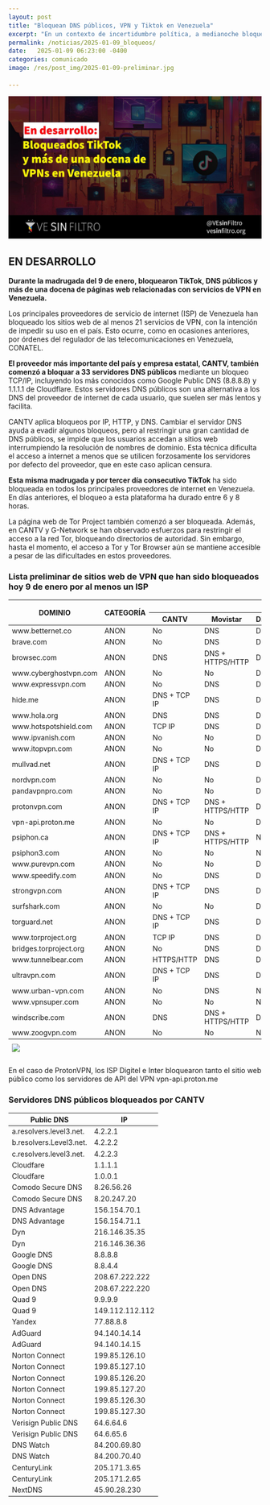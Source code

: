 ```yaml
---
layout: post
title: "Bloquean DNS públicos, VPN y Tiktok en Venezuela"
excerpt: "En un contexto de incertidumbre política, a medianoche bloquearon TikTok, DNS públicos y más de una docena de páginas web relacionadas con servicios de VPN en Venezuela."
permalink: /noticias/2025-01-09_bloqueos/
date:   2025-01-09 06:23:00 -0400
categories: comunicado
image: /res/post_img/2025-01-09-preliminar.jpg

---
```

<p class="cover"><img class="" src="/res/post_img/2025-01-09-preliminar.jpg"></p>


## EN DESARROLLO

**Durante la madrugada del 9 de enero, bloquearon TikTok, DNS públicos y más de una docena de páginas web relacionadas con servicios de VPN en Venezuela.**

Los principales proveedores de servicio de internet (ISP) de Venezuela han bloqueado los sitios web de al menos 21 servicios de VPN, con la intención de impedir su uso en el país. Esto ocurre, como en ocasiones anteriores, por órdenes del regulador de las telecomunicaciones en Venezuela, CONATEL.

**El proveedor más importante del país y empresa estatal, CANTV, también comenzó a bloquar a 33 servidores DNS públicos** mediante un bloqueo TCP/IP, incluyendo los más conocidos como Google Public DNS (8.8.8.8) y 1.1.1.1 de Cloudflare. Estos servidores DNS públicos son una alternativa a los DNS del proveedor de internet de cada usuario, que suelen ser más lentos y facilita.

CANTV aplica bloqueos por IP, HTTP, y DNS. Cambiar el servidor DNS ayuda a evadir algunos bloqueos, pero al restringir una gran cantidad de DNS públicos, se impide que los usuarios accedan a sitios web interrumpiendo la resolución de nombres de dominio. Esta técnica dificulta el acceso a internet a menos que se utilicen forzosamente los servidores por defecto del proveedor, que en este caso aplican censura. 

**Esta misma madrugada y por tercer día consecutivo TikTok** ha sido bloqueada en todos los principales proveedores de internet en Venezuela. En días anteriores, el bloqueo a esta plataforma ha durado entre 6 y 8 horas.

La página web de Tor Project también comenzó a ser bloqueada. Además, en CANTV y G-Network se han observado esfuerzos para restringir el acceso a la red Tor, bloqueando directorios de autoridad. Sin embargo, hasta el momento, el acceso a Tor y Tor Browser aún se mantiene accesible a pesar de las dificultades en estos proveedores.

### Lista preliminar de sitios web de VPN que han sido bloqueados hoy 9 de enero por al menos un ISP
<div class="table-responsive">
<table class="blocklist">
    <thead>
        <tr>
        <th rowspan="2"><strong>DOMINIO</strong></th>
        <th rowspan="2"><strong>CATEGORÍA</strong></th>
        <th colspan="8"><strong>Mecanismo de Bloqueo por ISP</strong></th>
        </tr>
        <tr>
        <th><strong>CANTV</strong></th>
        <th><strong>Movistar</strong></th>
        <th><strong>Digitel</strong></th>
        <th><strong>Inter</strong></th>
        <th><strong>Netuno</strong></th>
        <th><strong>Supercable</strong></th>
        <th><strong>Airtek</strong></th>
        <th><strong>G-Network</strong></th>
        </tr>
    </thead>
        <tbody>
    <tr>
        <td>www.betternet.co</td>
        <td>ANON</td>
        <td class="accesible">No</td>
        <td class="partial">DNS</td>
        <td class="partial">DNS</td>
        <td class="partial">DNS</td>
        <td class="partial">DNS</td>
        <td class="accesible">No</td>
        <td class="block">HTTPS/HTTP</td>
        <td class="partial">DNS</td>
    </tr>
    <tr>
        <td>brave.com</td>
        <td>ANON</td>
        <td class="accesible">No</td>
        <td class="partial">DNS</td>
        <td class="partial">DNS</td>
        <td class="partial">DNS</td>
        <td class="partial">DNS</td>
        <td class="partial">DNS</td>
        <td class="block">HTTPS/HTTP</td>
        <td class="partial">DNS</td>
    </tr>
    <tr>
        <td>browsec.com</td>
        <td>ANON</td>
        <td class="partial">DNS</td>
        <td class="http-dns">DNS + HTTPS/HTTP</td>
        <td class="partial">DNS</td>
        <td class="partial">DNS</td>
        <td class="partial">DNS</td>
        <td class="accesible">No</td>
        <td class="block">HTTPS/HTTP</td>
        <td class="partial">DNS</td>
    </tr>
    <tr>
        <td>www.cyberghostvpn.com</td>
        <td>ANON</td>
        <td class="accesible">No</td>
        <td class="accesible">No</td>
        <td class="partial">DNS</td>
        <td class="accesible">No</td>
        <td class="accesible">No</td>
        <td class="accesible">No</td>
        <td class="accesible">No</td>
        <td class="partial">DNS</td>
    </tr>
    <tr>
        <td>www.expressvpn.com</td>
        <td>ANON</td>
        <td class="accesible">No</td>
        <td class="partial">DNS</td>
        <td class="partial">DNS</td>
        <td class="partial">DNS</td>
        <td class="partial">DNS</td>
        <td class="accesible">No</td>
        <td class="block">HTTPS/HTTP</td>
        <td class="partial">DNS</td>
    </tr>
    <tr>
        <td>hide.me</td>
        <td>ANON</td>
        <td class="http-dns">DNS + TCP IP</td>
        <td class="partial">DNS</td>
        <td class="partial">DNS</td>
        <td class="partial">DNS</td>
        <td class="partial">DNS</td>
        <td class="partial">DNS</td>
        <td class="block">HTTPS/HTTP</td>
        <td class="partial">DNS</td>
    </tr>
    <tr>
        <td>www.hola.org</td>
        <td>ANON</td>
        <td class="partial">DNS</td>
        <td class="partial">DNS</td>
        <td class="partial">DNS</td>
        <td class="partial">DNS</td>
        <td class="accesible">No</td>
        <td class="accesible">No</td>
        <td class="block">HTTPS/HTTP</td>
        <td class="partial">DNS</td>
    </tr>
    <tr>
        <td>www.hotspotshield.com</td>
        <td>ANON</td>
        <td class="http-dns">TCP IP</td>
        <td class="partial">DNS</td>
        <td class="partial">DNS</td>
        <td class="partial">DNS</td>
        <td class="accesible">No</td>
        <td class="partial">DNS</td>
        <td class="block">HTTPS/HTTP</td>
        <td class="partial">DNS</td>
    </tr>
    <tr>
        <td>www.ipvanish.com</td>
        <td>ANON</td>
        <td class="accesible">No</td>
        <td class="accesible">No</td>
        <td class="partial">DNS</td>
        <td class="accesible">No</td>
        <td class="accesible">No</td>
        <td class="accesible">No</td>
        <td class="accesible">No</td>
        <td class="partial">DNS</td>
    </tr>
    <tr>
        <td>www.itopvpn.com</td>
        <td>ANON</td>
        <td class="accesible">No</td>
        <td class="accesible">No</td>
        <td class="partial">DNS</td>
        <td class="partial">DNS</td>
        <td class="partial">DNS</td>
        <td class="accesible">No</td>
        <td class="block">HTTPS/HTTP</td>
        <td class="partial">DNS</td>
    </tr>
    <tr>
        <td>mullvad.net</td>
        <td>ANON</td>
        <td class="http-dns">DNS + TCP IP</td>
        <td class="partial">DNS</td>
        <td class="partial">DNS</td>
        <td class="partial">DNS</td>
        <td class="partial">DNS</td>
        <td class="partial">DNS</td>
        <td class="block">HTTPS/HTTP</td>
        <td class="partial">DNS</td>
    </tr>
    <tr>
        <td>nordvpn.com</td>
        <td>ANON</td>
        <td class="accesible">No</td>
        <td class="accesible">No</td>
        <td class="partial">DNS</td>
        <td class="accesible">No</td>
        <td class="accesible">No</td>
        <td class="accesible">No</td>
        <td class="accesible">No</td>
        <td class="partial">DNS</td>
    </tr>
    <tr>
        <td>pandavpnpro.com</td>
        <td>ANON</td>
        <td class="accesible">No</td>
        <td class="accesible">No</td>
        <td class="partial">DNS</td>
        <td class="accesible">No</td>
        <td class="accesible">No</td>
        <td class="accesible">No</td>
        <td class="accesible">No</td>
        <td class="partial">DNS</td>
    </tr>
    <tr>
        <td>protonvpn.com</td>
        <td>ANON</td>
        <td class="http-dns">DNS + TCP IP</td>
        <td class="http-dns">DNS +  HTTPS/HTTP</td>
        <td class="partial">DNS</td>
        <td class="partial">DNS</td>
        <td class="partial">DNS</td>
        <td class="partial">DNS</td>
        <td class="block">HTTPS/HTTP</td>
        <td class="http-dns">DNS + TCP IP</td>
    </tr>
    <tr>
        <td>vpn-api.proton.me</td>
        <td>ANON</td>
        <td class="accesible">No</td>
        <td class="accesible">No</td>
        <td class="partial">DNS</td>
        <td class="partial">DNS</td>
        <td class="accesible">No</td>
        <td class="accesible">No</td>
        <td class="accesible">No</td>
        <td class="http-dns">TCP IP</td>
    </tr>
    <tr>
        <td>psiphon.ca</td>
        <td>ANON</td>
        <td class="http-dns">DNS + TCP IP</td>
        <td class="http-dns">DNS + HTTPS/HTTP</td>
        <td class="accesible">No</td>
        <td class="partial">DNS</td>
        <td class="partial">DNS</td>
        <td class="partial">DNS</td>
        <td class="block">HTTPS/HTTP</td>
        <td class="accesible">No</td>
    </tr>
    <tr>
        <td>psiphon3.com</td>
        <td>ANON</td>
        <td class="accesible">No</td>
        <td class="accesible">No</td>
        <td class="accesible">No</td>
        <td class="accesible">No</td>
        <td class="accesible">No</td>
        <td class="accesible">No</td>
        <td class="accesible">No</td>
        <td class="accesible">No</td>
    </tr>
    <tr>
        <td>www.purevpn.com</td>
        <td>ANON</td>
        <td class="accesible">No</td>
        <td class="accesible">No</td>
        <td class="partial">DNS</td>
        <td class="accesible">No</td>
        <td class="accesible">No</td>
        <td class="accesible">No</td>
        <td class="accesible">No</td>
        <td class="partial">DNS</td>
    </tr>
    <tr>
        <td>www.speedify.com</td>
        <td>ANON</td>
        <td class="accesible">No</td>
        <td class="partial">DNS</td>
        <td class="partial">DNS</td>
        <td class="partial">DNS</td>
        <td class="partial">DNS</td>
        <td class="accesible">No</td>
        <td class="accesible">No</td>
        <td class="accesible">No</td>
    </tr>
    <tr>
        <td>strongvpn.com</td>
        <td>ANON</td>
        <td class="http-dns">DNS + TCP IP</td>
        <td class="partial">DNS</td>
        <td class="partial">DNS</td>
        <td class="partial">DNS</td>
        <td class="partial">DNS</td>
        <td class="partial">DNS</td>
        <td class="block">HTTPS/HTTP</td>
        <td class="partial">DNS</td>
    </tr>
    <tr>
        <td>surfshark.com</td>
        <td>ANON</td>
        <td class="accesible">No</td>
        <td class="accesible">No</td>
        <td class="partial">DNS</td>
        <td class="partial">DNS</td>
        <td class="partial">DNS</td>
        <td class="partial">DNS</td>
        <td class="accesible">No</td>
        <td class="partial">DNS</td>
    </tr>
    <tr>
        <td>torguard.net</td>
        <td>ANON</td>
        <td class="http-dns">DNS + TCP IP</td>
        <td class="partial">DNS</td>
        <td class="partial">DNS</td>
        <td class="partial">DNS</td>
        <td class="partial">DNS</td>
        <td class="partial">DNS</td>
        <td class="block">HTTPS/HTTP</td>
        <td class="partial">DNS</td>
    </tr>
    <tr>
        <td>www.torproject.org</td>
        <td>ANON</td>
        <td class="http-dns">TCP IP</td>
        <td class="partial">DNS</td>
        <td class="partial">DNS</td>
        <td class="partial">DNS</td>
        <td class="partial">DNS</td>
        <td class="partial">DNS</td>
        <td class="block">HTTPS/HTTP</td>
        <td class="partial">DNS</td>
    </tr>
    <tr>
        <td>bridges.torproject.org</td>
        <td>ANON</td>
        <td class="accesible">No</td>
        <td class="partial">DNS</td>
        <td class="partial">DNS</td>
        <td class="partial">DNS</td>
        <td class="partial">DNS</td>
        <td class="partial">DNS</td>
        <td class="accesible">No</td>
        <td class="partial">DNS</td>
    </tr>
    <tr>
        <td>www.tunnelbear.com</td>
        <td>ANON</td>
        <td class="block">HTTPS/HTTP</td>
        <td class="partial">DNS</td>
        <td class="partial">DNS</td>
        <td class="partial">DNS</td>
        <td class="partial">DNS</td>
        <td class="partial">DNS</td>
        <td class="block">HTTPS/HTTP</td>
        <td class="partial">DNS</td>
    </tr>
    <tr>
        <td>ultravpn.com</td>
        <td>ANON</td>
        <td class="http-dns">DNS + TCP IP</td>
        <td class="partial">DNS</td>
        <td class="partial">DNS</td>
        <td class="partial">DNS</td>
        <td class="partial">DNS</td>
        <td class="partial">DNS</td>
        <td class="block">HTTPS/HTTP</td>
        <td class="partial">DNS</td>
    <tr>
        <td>www.urban-vpn.com</td>
        <td>ANON</td>
        <td class="accesible">No</td>
        <td class="partial">DNS</td>
        <td class="accesible">No</td>
        <td class="partial">DNS</td>
        <td class="partial">DNS</td>
        <td class="accesible">No</td>
        <td class="block">HTTPS/HTTP</td>
        <td class="partial">DNS</td>
    </tr>
    <tr>
        <td>www.vpnsuper.com</td>
        <td>ANON</td>
        <td class="accesible">No</td>
        <td class="accesible">No</td>
        <td class="accesible">No</td>
        <td class="accesible">No</td>
        <td class="accesible">No</td>
        <td class="accesible">No</td>
        <td class="accesible">No</td>
        <td class="partial">DNS</td>
    </tr>
    <tr>
        <td>windscribe.com</td>
        <td>ANON</td>
        <td class="partial">DNS</td>
        <td class="http-dns">DNS + HTTPS/HTTP</td>
        <td class="partial">DNS</td>
        <td class="partial">DNS</td>
        <td class="partial">DNS</td>
        <td class="partial">DNS</td>
        <td class="block">HTTPS/HTTP</td>
        <td class="partial">DNS</td>
    </tr>
    <tr>
        <td>www.zoogvpn.com</td>
        <td>ANON</td>
        <td class="accesible">No</td>
        <td class="accesible">No</td>
        <td class="accesible">No</td>
        <td class="partial">DNS</td>
        <td class="partial">DNS</td>
        <td class="accesible">No</td>
        <td class="block">HTTPS/HTTP</td>
        <td class="accesible">No</td>
    </tr>
    </tr>
        </tbody>
    <tfoot>
      <tr>
        <td colspan="2"><img src="/res/VeSinFiltro-long.svg" /></td>
        <td></td>
        <td></td>
        <td></td>
        <td></td>
        <td></td>
        <td></td>
        <td></td>
        <td class="social">@VEsinFiltro<br> vesinfiltro.com</td>
        </tr>
</tfoot>
</table>
</div>



En el caso de ProtonVPN, los ISP Digitel e Inter bloquearon tanto el sitio web público como los servidores de API del VPN vpn-api.proton.me

### Servidores DNS públicos bloqueados por CANTV

| Public DNS              | IP              |
|--|--|
| a.resolvers.level3.net. | 4.2.2.1         |
| b.resolvers.Level3.net. | 4.2.2.2         |
| c.resolvers.level3.net. | 4.2.2.3         |
| Cloudfare               | 1.1.1.1         |
| Cloudfare               | 1.0.0.1         |
| Comodo Secure DNS       | 8.26.56.26      |
| Comodo Secure DNS       | 8.20.247.20     |
| DNS Advantage           | 156.154.70.1    |
| DNS Advantage           | 156.154.71.1    |
| Dyn                     | 216.146.35.35   |
| Dyn                     | 216.146.36.36   |
| Google DNS              | 8.8.8.8         |
| Google DNS              | 8.8.4.4         |
| Open DNS                | 208.67.222.222  |
| Open DNS                | 208.67.222.220  |
| Quad 9                  | 9.9.9.9         |
| Quad 9                  | 149.112.112.112 |
| Yandex                  | 77.88.8.8       |
| AdGuard | 94.140.14.14 |
| AdGuard | 94.140.14.15 |
| Norton Connect          | 199.85.126.10 |
| Norton Connect          | 199.85.127.10 |
| Norton Connect          | 199.85.126.20 |
| Norton Connect          | 199.85.127.20 |
| Norton Connect          | 199.85.126.30 |
| Norton Connect          | 199.85.127.30 |
| Verisign Public DNS	| 64.6.64.6 |
| Verisign Public DNS	| 64.6.65.6 |
| DNS Watch	| 84.200.69.80 |
| DNS Watch	| 84.200.70.40 |
| CenturyLink	| 205.171.3.65 |
| CenturyLink |	205.171.2.65 |
| NextDNS |	45.90.28.230 |
